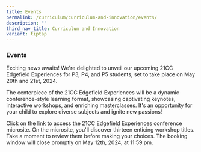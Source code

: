 ```yaml
---
title: Events
permalink: /curriculum/curriculum-and-innovation/events/
description: ""
third_nav_title: Curriculum and Innovation
variant: tiptap
---
```

<h3>Events</h3>
<p>Exciting news awaits! We're delighted to unveil our upcoming 21CC Edgefield
Experiences for P3, P4, and P5 students, set to take place on May 20th
and 21st, 2024.</p>
<p>The centerpiece of the 21CC Edgefield Experiences will be a dynamic conference-style
learning format, showcasing captivating keynotes, interactive workshops,
and enriching masterclasses. It's an opportunity for your child to explore
diverse subjects and ignite new passions!</p>
<p>Click on the <a href="https://sites.google.com/moe.edu.sg/21cc-efpsexperiences/home" rel="noopener noreferrer nofollow" target="_blank">link</a> to
access the 21CC Edgefield Experiences conference microsite. On the microsite,
you'll discover thirteen enticing workshop titles. Take a moment to review
them before making your choices. The booking window will close promptly
on May 12th, 2024, at 11:59 pm.</p>
<p></p>